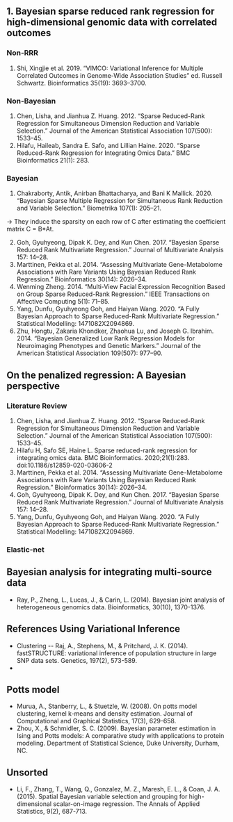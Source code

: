 ## 1. Bayesian sparse reduced rank regression for high-dimensional genomic data with correlated outcomes

### Non-RRR
1. Shi, Xingjie et al. 2019. “VIMCO: Variational Inference for Multiple Correlated Outcomes in Genome-Wide Association Studies” ed. Russell Schwartz. Bioinformatics 35(19): 3693–3700.

### Non-Bayesian
1. Chen, Lisha, and Jianhua Z. Huang. 2012. “Sparse Reduced-Rank Regression for Simultaneous Dimension Reduction and Variable Selection.” Journal of the American Statistical Association 107(500): 1533–45.
2. Hilafu, Haileab, Sandra E. Safo, and Lillian Haine. 2020. “Sparse Reduced-Rank Regression for Integrating Omics Data.” BMC Bioinformatics 21(1): 283.

### Bayesian
1. Chakraborty, Antik, Anirban Bhattacharya, and Bani K Mallick. 2020. “Bayesian Sparse Multiple Regression for Simultaneous Rank Reduction and Variable Selection.” Biometrika 107(1): 205–21.

-> They induce the sparsity on each row of C after estimating the coefficient matrix C = B*At.

2. Goh, Gyuhyeong, Dipak K. Dey, and Kun Chen. 2017. “Bayesian Sparse Reduced Rank Multivariate Regression.” Journal of Multivariate Analysis 157: 14–28.
3. Marttinen, Pekka et al. 2014. “Assessing Multivariate Gene-Metabolome Associations with Rare Variants Using Bayesian Reduced Rank Regression.” Bioinformatics 30(14): 2026–34.
4. Wenming Zheng. 2014. “Multi-View Facial Expression Recognition Based on Group Sparse Reduced-Rank Regression.” IEEE Transactions on Affective Computing 5(1): 71–85.
5. Yang, Dunfu, Gyuhyeong Goh, and Haiyan Wang. 2020. “A Fully Bayesian Approach to Sparse Reduced-Rank Multivariate Regression.” Statistical Modelling: 1471082X2094869.
6. Zhu, Hongtu, Zakaria Khondker, Zhaohua Lu, and Joseph G. Ibrahim. 2014. “Bayesian Generalized Low Rank Regression Models for Neuroimaging Phenotypes and Genetic Markers.” Journal of the American Statistical Association 109(507): 977–90.





## On the penalized regression: A Bayesian perspective
### Literature Review

1. Chen, Lisha, and Jianhua Z. Huang. 2012. “Sparse Reduced-Rank Regression for Simultaneous Dimension Reduction and Variable Selection.” Journal of the American Statistical Association 107(500): 1533–45.
2. Hilafu H, Safo SE, Haine L. Sparse reduced-rank regression for integrating omics data. BMC Bioinformatics. 2020;21(1):283. doi:10.1186/s12859-020-03606-2
3. Marttinen, Pekka et al. 2014. “Assessing Multivariate Gene-Metabolome Associations with Rare Variants Using Bayesian Reduced Rank Regression.” Bioinformatics 30(14): 2026–34.
4. Goh, Gyuhyeong, Dipak K. Dey, and Kun Chen. 2017. “Bayesian Sparse Reduced Rank Multivariate Regression.” Journal of Multivariate Analysis 157: 14–28.
5. Yang, Dunfu, Gyuhyeong Goh, and Haiyan Wang. 2020. “A Fully Bayesian Approach to Sparse Reduced-Rank Multivariate Regression.” Statistical Modelling: 1471082X2094869.






### Elastic-net



## Bayesian analysis for integrating multi-source data
- Ray, P., Zheng, L., Lucas, J., & Carin, L. (2014). Bayesian joint analysis of heterogeneous genomics data. Bioinformatics, 30(10), 1370-1376.


## References Using Variational Inference
- Clustering -- Raj, A., Stephens, M., & Pritchard, J. K. (2014). fastSTRUCTURE: variational inference of population structure in large SNP data sets. Genetics, 197(2), 573-589.
- 



## Potts model
- Murua, A., Stanberry, L., & Stuetzle, W. (2008). On potts model clustering, kernel k-means and density estimation. Journal of Computational and Graphical Statistics, 17(3), 629-658.
- Zhou, X., & Schmidler, S. C. (2009). Bayesian parameter estimation in Ising and Potts models: A comparative study with applications to protein modeling. Department of Statistical Science, Duke University, Durham, NC.




## Unsorted
- Li, F., Zhang, T., Wang, Q., Gonzalez, M. Z., Maresh, E. L., & Coan, J. A. (2015). Spatial Bayesian variable selection and grouping for high-dimensional scalar-on-image regression. The Annals of Applied Statistics, 9(2), 687-713.




